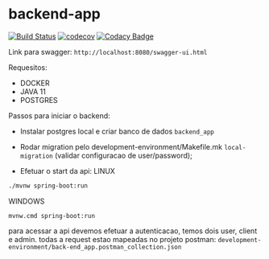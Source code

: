 # backend-app
[![Build Status](https://travis-ci.com/adrsant/backend-app.svg?branch=master)](https://travis-ci.com/adrsant/backend-app)
[![codecov](https://codecov.io/gh/adrsant/backend-app/branch/master/graph/badge.svg)](https://codecov.io/gh/adrsant/backend-app)
[![Codacy Badge](https://api.codacy.com/project/badge/Grade/afc08192c55f42a68151e31f9a96401c)](https://www.codacy.com/manual/adrsant.silva/backend-app?utm_source=github.com&amp;utm_medium=referral&amp;utm_content=adrsant/backend-app&amp;utm_campaign=Badge_Grade)

Link para swagger: `http://localhost:8080/swagger-ui.html`


Requesitos:
- DOCKER 
- JAVA 11
- POSTGRES


Passos para iniciar o backend:
- Instalar postgres local e criar banco de dados `backend_app`

- Rodar migration pelo development-environment/Makefile.mk `local-migration` (validar configuracao de user/password);

- Efetuar o start da api:
LINUX

```bash
./mvnw spring-boot:run
```

WINDOWS

```
mvnw.cmd spring-boot:run
```


para acessar a api devemos efetuar a autenticacao, temos dois user, client e admin.
todas a request estao mapeadas no projeto postman: `development-environment/back-end_app.postman_collection.json`

